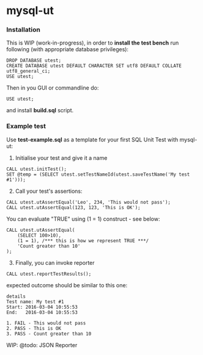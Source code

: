 # mysql-ut

### Installation
This is WIP (work-in-progress), in order to **install the test bench** run following (with appropriate database privileges):
```
DROP DATABASE utest;
CREATE DATABASE utest DEFAULT CHARACTER SET utf8 DEFAULT COLLATE utf8_general_ci;
USE utest;
```
Then in you GUI or commandline do:
```
USE utest;
```
and install **build.sql** script.

### Example test

Use **test-example.sql** as a template for your first SQL Unit Test with mysql-ut:
1. Initialise your test and give it a name
```
CALL utest.initTest();
SET @temp = (SELECT utest.setTestNameId(utest.saveTestName('My test #1')));
```
2. Call your test's assertions:
```
CALL utest.utAssertEqual('Leo', 234, 'This would not pass');
CALL utest.utAssertEqual(123, 123, 'This is OK');
```
You can evaluate "TRUE" using (1 = 1) construct - see below:
```
CALL utest.utAssertEqual(
    (SELECT 100>10),
    (1 = 1), /*** this is how we represent TRUE ***/
    'Count greater than 10'
);
```
3. Finally, you can invoke reporter
```
CALL utest.reportTestResults();
```
expected outcome should be similar to this one:
```
details
Test name: My test #1
Start: 2016-03-04 10:55:53
End:   2016-03-04 10:55:53

1. FAIL - This would not pass
2. PASS - This is OK
3. PASS - Count greater than 10
```

WIP: @todo: JSON  Reporter